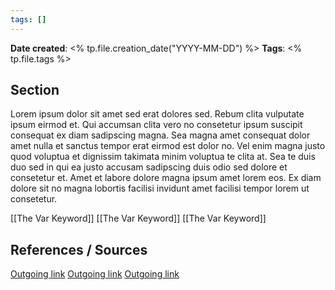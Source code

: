 ```yaml
---
tags: []
---
```


**Date created**: <% tp.file.creation_date("YYYY-MM-DD") %>
**Tags**: <% tp.file.tags %>

## Section

Lorem ipsum dolor sit amet sed erat dolores sed. Rebum clita vulputate ipsum eirmod et. Qui accumsan clita vero no consetetur ipsum suscipit consequat ex diam sadipscing magna. Sea magna amet consequat dolor amet nulla et sanctus tempor erat eirmod est dolor no. Vel enim magna justo quod voluptua et dignissim takimata minim voluptua te clita at. Sea te duis duo sed in qui ea justo accusam sadipscing duis odio sed dolore et consetetur et. Amet et labore dolore magna ipsum amet lorem eos. Ex diam dolore sit no magna lobortis facilisi invidunt amet facilisi tempor lorem ut consetetur.

[[The Var Keyword]]
[[The Var Keyword]]
[[The Var Keyword]]


## References / Sources

[Outgoing link]('https://google.com)
[Outgoing link]('https://google.com)
[Outgoing link]('https://google.com)

